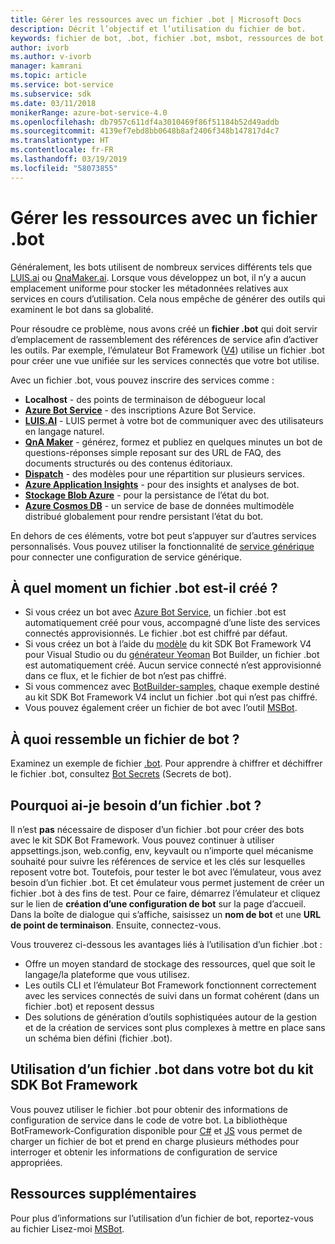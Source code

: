 ```yaml
---
title: Gérer les ressources avec un fichier .bot | Microsoft Docs
description: Décrit l’objectif et l’utilisation du fichier de bot.
keywords: fichier de bot, .bot, fichier .bot, msbot, ressources de bot, gérer les ressources de bot
author: ivorb
ms.author: v-ivorb
manager: kamrani
ms.topic: article
ms.service: bot-service
ms.subservice: sdk
ms.date: 03/11/2018
monikerRange: azure-bot-service-4.0
ms.openlocfilehash: db7957c611df4a3010469f86f51184b52d49addb
ms.sourcegitcommit: 4139ef7ebd8bb0648b8af2406f348b147817d4c7
ms.translationtype: HT
ms.contentlocale: fr-FR
ms.lasthandoff: 03/19/2019
ms.locfileid: "58073855"
---
```

# <a name="manage-resources-with-a-bot-file"></a>Gérer les ressources avec un fichier .bot

Généralement, les bots utilisent de nombreux services différents tels que [LUIS.ai](https://luis.ai) ou [QnaMaker.ai](https://qnamaker.ai). Lorsque vous développez un bot, il n’y a aucun emplacement uniforme pour stocker les métadonnées relatives aux services en cours d’utilisation.  Cela nous empêche de générer des outils qui examinent le bot dans sa globalité.

Pour résoudre ce problème, nous avons créé un **fichier .bot** qui doit servir d’emplacement de rassemblement des références de service afin d’activer les outils.  Par exemple, l’émulateur Bot Framework ([V4](https://aka.ms/Emulator-wiki-getting-started)) utilise un fichier .bot pour créer une vue unifiée sur les services connectés que votre bot utilise.  

Avec un fichier .bot, vous pouvez inscrire des services comme :

* **Localhost** - des points de terminaison de débogueur local
* [**Azure Bot Service**](https://azure.microsoft.com/en-us/services/bot-service/) - des inscriptions Azure Bot Service.
* [**LUIS.AI**](https://www.luis.ai/) - LUIS permet à votre bot de communiquer avec des utilisateurs en langage naturel. 
* [**QnA Maker**](https://qnamaker.ai/) - générez, formez et publiez en quelques minutes un bot de questions-réponses simple reposant sur des URL de FAQ, des documents structurés ou des contenus éditoriaux.
* [**Dispatch**](https://github.com/Microsoft/botbuilder-tools/tree/master/packages/Dispatch) - des modèles pour une répartition sur plusieurs services.
* [**Azure Application Insights**](https://azure.microsoft.com/en-us/services/application-insights/) - pour des insights et analyses de bot.
* [**Stockage Blob Azure**](https://azure.microsoft.com/en-us/services/storage/blobs/) - pour la persistance de l’état du bot. 
* [**Azure Cosmos DB**](https://azure.microsoft.com/en-us/services/cosmos-db/) - un service de base de données multimodèle distribué globalement pour rendre persistant l’état du bot.

En dehors de ces éléments, votre bot peut s’appuyer sur d’autres services personnalisés. Vous pouvez utiliser la fonctionnalité de [service générique](https://github.com/Microsoft/botbuilder-tools/blob/master/packages/MSBot/docs/add-services.md) pour connecter une configuration de service générique.

## <a name="when-is-a-bot-file-created"></a>À quel moment un fichier .bot est-il créé ? 
- Si vous créez un bot avec [Azure Bot Service](https://ms.portal.azure.com/#blade/Microsoft_Azure_Marketplace/GalleryResultsListBlade/selectedSubMenuItemId/%7B%22menuItemId%22%3A%22gallery%2FCognitiveServices_MP%2FBotService%22%2C%22resourceGroupId%22%3A%22%22%2C%22resourceGroupLocation%22%3A%22%22%2C%22dontDiscardJourney%22%3Afalse%2C%22launchingContext%22%3A%7B%22source%22%3A%5B%22GalleryFeaturedMenuItemPart%22%5D%2C%22menuItemId%22%3A%22CognitiveServices_MP%22%2C%22subMenuItemId%22%3A%22BotService%22%7D%7D), un fichier .bot est automatiquement créé pour vous, accompagné d’une liste des services connectés approvisionnés. Le fichier .bot est chiffré par défaut.
- Si vous créez un bot à l’aide du [modèle](https://marketplace.visualstudio.com/items?itemName=BotBuilder.botbuilderv4) du kit SDK Bot Framework V4 pour Visual Studio ou du [générateur Yeoman](https://www.npmjs.com/package/generator-botbuilder) Bot Builder, un fichier .bot est automatiquement créé. Aucun service connecté n’est approvisionné dans ce flux, et le fichier de bot n’est pas chiffré.
- Si vous commencez avec [BotBuilder-samples](https://github.com/Microsoft/botbuilder-samples), chaque exemple destiné au kit SDK Bot Framework V4 inclut un fichier .bot qui n’est pas chiffré. 
- Vous pouvez également créer un fichier de bot avec l’outil [MSBot](https://github.com/Microsoft/botbuilder-tools/blob/master/packages/MSBot/README.md).

## <a name="what-does-a-bot-file-look-like"></a>À quoi ressemble un fichier de bot ? 
Examinez un exemple de fichier [.bot](https://github.com/Microsoft/botbuilder-tools/blob/master/packages/MSBot/docs/sample-bot-file.json).
Pour apprendre à chiffrer et déchiffrer le fichier .bot, consultez [Bot Secrets](https://github.com/Microsoft/botbuilder-tools/blob/master/packages/MSBot/docs/bot-file-encryption.md) (Secrets de bot).

## <a name="why-do-i-need-a-bot-file"></a>Pourquoi ai-je besoin d’un fichier .bot ?

Il n’est **pas** nécessaire de disposer d’un fichier .bot pour créer des bots avec le kit SDK Bot Framework. Vous pouvez continuer à utiliser appsettings.json, web.config, env, keyvault ou n’importe quel mécanisme souhaité pour suivre les références de service et les clés sur lesquelles reposent votre bot. Toutefois, pour tester le bot avec l’émulateur, vous avez besoin d’un fichier .bot. Et cet émulateur vous permet justement de créer un fichier .bot à des fins de test. Pour ce faire, démarrez l’émulateur et cliquez sur le lien de **création d’une configuration de bot** sur la page d’accueil. Dans la boîte de dialogue qui s’affiche, saisissez un **nom de bot** et une **URL de point de terminaison**. Ensuite, connectez-vous.

Vous trouverez ci-dessous les avantages liés à l’utilisation d’un fichier .bot :
- Offre un moyen standard de stockage des ressources, quel que soit le langage/la plateforme que vous utilisez.   
- Les outils CLI et l’émulateur Bot Framework fonctionnent correctement avec les services connectés de suivi dans un format cohérent (dans un fichier .bot) et reposent dessus 
- Des solutions de génération d’outils sophistiquées autour de la gestion et de la création de services sont plus complexes à mettre en place sans un schéma bien défini (fichier .bot).  


## <a name="using-bot-file-in-your-bot-framework-sdk-bot"></a>Utilisation d’un fichier .bot dans votre bot du kit SDK Bot Framework

Vous pouvez utiliser le fichier .bot pour obtenir des informations de configuration de service dans le code de votre bot. La bibliothèque BotFramework-Configuration disponible pour [C#](https://www.nuget.org/packages/Microsoft.Bot.Configuration) et [JS](https://www.npmjs.com/package/botframework-config) vous permet de charger un fichier de bot et prend en charge plusieurs méthodes pour interroger et obtenir les informations de configuration de service appropriées.

## <a name="additional-resources"></a>Ressources supplémentaires
Pour plus d’informations sur l’utilisation d’un fichier de bot, reportez-vous au fichier Lisez-moi [MSBot](https://github.com/Microsoft/botbuilder-tools/blob/master/packages/MSBot/README.md).

